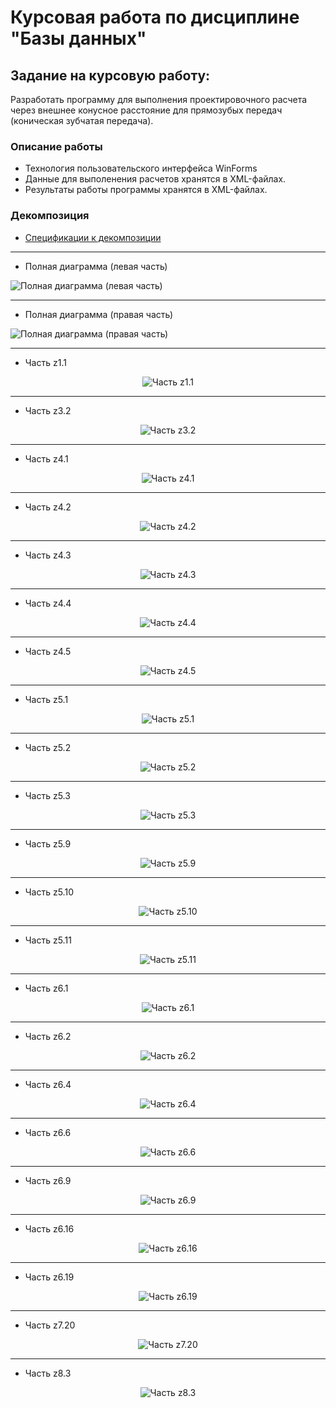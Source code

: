 # Курсовая работа по дисциплине "Базы данных"
## Задание на курсовую работу:
Разработать программу для выполнения проектировочного расчета через внешнее конусное расстояние для прямозубых передач (коническая зубчатая передача).
### Описание работы
* Технология пользовательского интерфейса WinForms
* Данные для выполенения расчетов хранятся в XML-файлах.
* Результаты работы программы хранятся в XML-файлах.
### Декомпозиция
* [Спецификации к декомпозиции](https://github.com/aggink/Course_work2/blob/main/Documents/%D0%A1%D0%BF%D0%B5%D1%86%D0%B8%D1%84%D0%B8%D0%BA%D0%B0%D1%86%D0%B8%D0%B8%20%D0%BA%20%D0%B4%D0%B5%D0%BA%D0%BE%D0%BC%D0%BF%D0%BE%D0%B7%D0%B8%D1%86%D0%B8%D0%B8.pdf)
---
* Полная диаграмма (левая часть)  

![Полная диаграмма (левая часть)](https://github.com/aggink/Course_work2/blob/main/Images/%D0%94%D0%B5%D0%BA%D0%BE%D0%BC%D0%BF%D0%BE%D0%B7%D0%B8%D1%86%D0%B8%D1%8F.%20%D0%A7%D0%B0%D1%81%D1%82%D1%8C%201.jpg)  

---
* Полная диаграмма (правая часть)  

![Полная диаграмма (правая часть)](https://github.com/aggink/Course_work2/blob/main/Images/%D0%94%D0%B5%D0%BA%D0%BE%D0%BC%D0%BF%D0%BE%D0%B7%D0%B8%D1%86%D0%B8%D1%8F.%20%D0%A7%D0%B0%D1%81%D1%82%D1%8C%202.jpg)  

---
* Часть z1.1  

<p align="center">
  <img alt="Часть z1.1" src="https://github.com/aggink/Course_work2/blob/main/Images/z1.1.jpg">
</p>

---
* Часть z3.2  

<p align="center">
  <img alt="Часть z3.2" src="https://github.com/aggink/Course_work2/blob/main/Images/z3.2.jpg">
</p>

---
* Часть z4.1 
 
<p align="center">
  <img alt="Часть z4.1" src="https://github.com/aggink/Course_work2/blob/main/Images/z4.1.jpg">
</p>

---
* Часть z4.2  

<p align="center">
  <img alt="Часть z4.2" src="https://github.com/aggink/Course_work2/blob/main/Images/z4.2.jpg">
</p>

---

* Часть z4.3   

<p align="center">
  <img alt="Часть z4.3" src="https://github.com/aggink/Course_work2/blob/main/Images/z4.3.jpg">
</p>

---
* Часть z4.4  

<p align="center">
  <img alt="Часть z4.4" src="https://github.com/aggink/Course_work2/blob/main/Images/z4.4.jpg">
</p>

---
* Часть z4.5  
<p align="center">
  <img alt="Часть z4.5" src="https://github.com/aggink/Course_work2/blob/main/Images/z4.5.jpg">
</p>

---
* Часть z5.1  

<p align="center">
  <img alt="Часть z5.1" src="https://github.com/aggink/Course_work2/blob/main/Images/z5.1.jpg">
</p>

---
* Часть z5.2  

<p align="center">
  <img alt="Часть z5.2" src="https://github.com/aggink/Course_work2/blob/main/Images/z5.2.jpg">
</p>

---
* Часть z5.3  

<p align="center">
  <img alt="Часть z5.3" src="https://github.com/aggink/Course_work2/blob/main/Images/z5.3.jpg">
</p>

---
* Часть z5.9  

<p align="center">
  <img alt="Часть z5.9" src="https://github.com/aggink/Course_work2/blob/main/Images/z5.9.jpg">
</p>

---
* Часть z5.10  

<p align="center">
  <img alt="Часть z5.10" src="https://github.com/aggink/Course_work2/blob/main/Images/z5.10.jpg">
</p>

---
* Часть z5.11  

<p align="center">
  <img alt="Часть z5.11" src="https://github.com/aggink/Course_work2/blob/main/Images/z5.11.jpg">
</p>

---
* Часть z6.1  

<p align="center">
  <img alt="Часть z6.1" src="https://github.com/aggink/Course_work2/blob/main/Images/z6.1.jpg">
</p>

---
* Часть z6.2  

<p align="center">
  <img alt="Часть z6.2" src="https://github.com/aggink/Course_work2/blob/main/Images/z6.2.jpg">
</p>

---
* Часть z6.4  

<p align="center">
  <img alt="Часть z6.4" src="https://github.com/aggink/Course_work2/blob/main/Images/z6.4.jpg">
</p>

---
* Часть z6.6  

<p align="center">
  <img alt="Часть z6.6" src="https://github.com/aggink/Course_work2/blob/main/Images/z6.6.jpg">
</p>

---
* Часть z6.9  

<p align="center">
  <img alt="Часть z6.9" src="https://github.com/aggink/Course_work2/blob/main/Images/z6.9.jpg">
</p>

---
* Часть z6.16  

<p align="center">
  <img alt="Часть z6.16" src="https://github.com/aggink/Course_work2/blob/main/Images/z6.16.jpg">
</p>

---
* Часть z6.19  

<p align="center">
  <img alt="Часть z6.19" src="https://github.com/aggink/Course_work2/blob/main/Images/z6.19.jpg">
</p>

---
* Часть z7.20  

<p align="center">
  <img alt="Часть z7.20" src="https://github.com/aggink/Course_work2/blob/main/Images/z7.20.jpg">
</p>

---
* Часть z8.3  

<p align="center">
  <img alt="Часть z8.3" src="https://github.com/aggink/Course_work2/blob/main/Images/z8.3.jpg">
</p>
